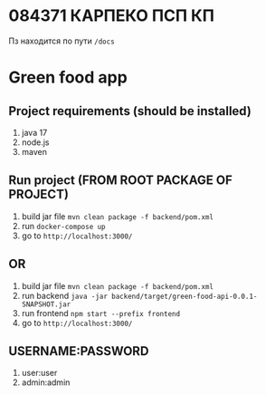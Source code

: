 # 084371 КАРПЕКО ПСП КП

Пз находится по пути `/docs`

# Green food app

## Project requirements (should be installed)

1) java 17
2) node.js
3) maven

## Run project (FROM ROOT PACKAGE OF PROJECT)

1) build jar file `mvn clean package -f backend/pom.xml`
2) run `docker-compose up`
3) go to `http://localhost:3000/`

## OR

1) build jar file `mvn clean package -f backend/pom.xml`
2) run backend `java -jar backend/target/green-food-api-0.0.1-SNAPSHOT.jar`
3) run frontend `npm start --prefix frontend`
4) go to `http://localhost:3000/`

## USERNAME:PASSWORD

1) user:user
2) admin:admin

